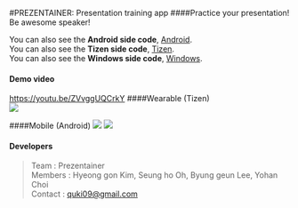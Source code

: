 #PREZENTAINER: Presentation training app
####Practice your presentation! Be awesome speaker!

You can also see the **Android side code**, [Android](https://github.com/quki/PREZENTAINER/tree/master/Android).  
You can also see the **Tizen side code**, [Tizen](https://github.com/quki/PREZENTAINER/tree/master/Tizen-S2).  
You can also see the **Windows side code**, [Windows](https://github.com/quki/PREZENTAINER/tree/master/Window).  
#### Demo video
https://youtu.be/ZVvggUQCrkY
####Wearable (Tizen)  
![](http://d2ylz7oz0qe74q.cloudfront.net/prezentainer/gif/gear_dynamic.png)

####Mobile (Android) 
![](http://d2ylz7oz0qe74q.cloudfront.net/prezentainer/gif/connect2.gif)     ![](http://d2ylz7oz0qe74q.cloudfront.net/prezentainer/gif/graph2.gif)
 
#### Developers
>Team : Prezentainer  
Members : Hyeong gon Kim, Seung ho Oh, Byung geun Lee, Yohan Choi  
Contact : quki09@gmail.com
